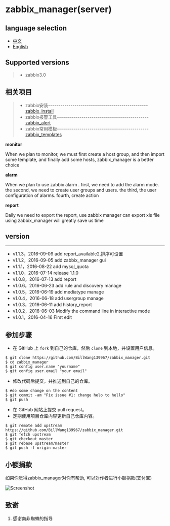 # zabbix_manager(server)
## language selection

+ [中文](https://github.com/BillWang139967/zabbix_manager/blob/master/README.zh.md)
+ [English](https://github.com/BillWang139967/zabbix_manager/blob/master/README.en.md)

## Supported versions
> * zabbix3.0

## 相关项目


> * zabbix安装-------------------------------------------------[zabbix_install](https://github.com/BillWang139967/zabbix_install)
> * zabbix报警工具---------------------------------------------[zabbix_alert](https://github.com/BillWang139967/zabbix_alert)
> * zabbix常用模板---------------------------------------------[zabbix_templates](https://github.com/BillWang139967/zabbix_templates)

**monitor**

When we plan to monitor, we must first create a host group, and then import some template, and finally add some hosts, zabbix_manager is a better choice

**alarm**

When we plan to use zabbix alarm . 
first, we need to add the alarm mode. 
the second, we need to create user groups and users.
the third, the user configuration of alarms. 
fourth, create action

**report**

Daily we need to export the report, use zabbix manager can export xls file using zabbix_manager will greatly save us time

## version
----
* v1.1.3，2016-09-09 add report_available2,排序可设置
* v1.1.2，2016-09-05 add zabbix_manager gui
* v1.1.1，2016-08-22 add mysql_quota
* v1.1.0，2016-07-14 release 1.1.0
* v1.0.8，2016-07-13 add report
* v1.0.6，2016-06-23 add rule and discovery manage
* v1.0.5，2016-06-19 add mediatype manage
* v1.0.4，2016-06-18 add usergroup manage
* v1.0.3，2016-06-11 add history_report
* v1.0.2，2016-06-03 Modify the command line in interactive mode
* v1.0.1，2016-04-16 First edit


## 参加步骤

* 在 GitHub 上 `fork` 到自己的仓库，然后 `clone` 到本地，并设置用户信息。
```
$ git clone https://github.com/BillWang139967/zabbix_manager.git
$ cd zabbix_manager
$ git config user.name "yourname"
$ git config user.email "your email"
```
* 修改代码后提交，并推送到自己的仓库。
```
$ #do some change on the content
$ git commit -am "Fix issue #1: change helo to hello"
$ git push
```
* 在 GitHub 网站上提交 pull request。
* 定期使用项目仓库内容更新自己仓库内容。
```
$ git remote add upstream https://github.com/BillWang139967/zabbix_manager.git
$ git fetch upstream
$ git checkout master
$ git rebase upstream/master
$ git push -f origin master
```
## 小额捐款

如果你觉得zabbix_manager对你有帮助, 可以对作者进行小额捐款(支付宝)

![Screenshot](https://github.com/BillWang139967/zabbix_manager/raw/master/images/5.jpg)


## 致谢

1. 感谢南非蜘蛛的指导
